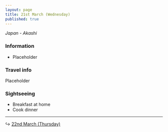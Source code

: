 ```yaml
---
layout: page
title: 21st March (Wednesday)
published: true
---
```

_Japan - Akashi_

### Information

- Placeholder

### Travel info

Placeholder

### Sightseeing

- Breakfast at home
- Cook dinner

<hr>

↪ [22nd March (Thursday)](/days/week2/22mar)
